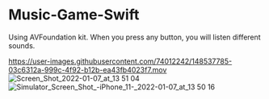 # Music-Game-Swift
Using AVFoundation kit. When you press any button, you will listen different sounds.




https://user-images.githubusercontent.com/74012242/148537785-03c6312a-999c-4f92-b12b-ea43fb4023f7.mov 
![Screen_Shot_2022-01-07_at_13 51 04](https://user-images.githubusercontent.com/74012242/148537797-27eafbea-645d-461b-a481-68b48ce3714a.png)
![Simulator_Screen_Shot_-_iPhone_11_-_2022-01-07_at_13 50 16](https://user-images.githubusercontent.com/74012242/148537809-f79d1c10-eb00-4b7e-be10-f731988460c7.png)

